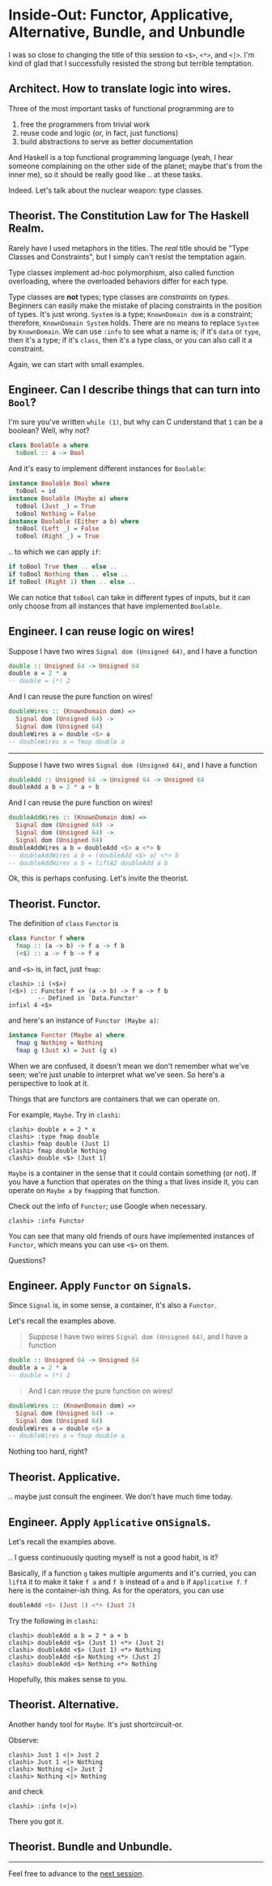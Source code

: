 # Inside-Out: Functor, Applicative, Alternative, Bundle, and Unbundle

I was so close to changing the title of this session to `<$>`, `<*>`, and `<|>`. I'm kind of glad that I successfully resisted the strong but terrible temptation.

## Architect. How to translate logic into wires.

Three of the most important tasks of functional programming are to

1. free the programmers from trivial work
2. reuse code and logic (or, in fact, just functions)
3. build abstractions to serve as better documentation

And Haskell is a top functional programming language (yeah, I hear someone complaining on the other side of the planet; maybe that's from the inner me), so it should be really good like .. at these tasks.

Indeed. Let's talk about the nuclear weapon: type classes.

## Theorist. The Constitution Law for The Haskell Realm.

Rarely have I used metaphors in the titles. The *real* title should be "Type Classes and Constraints", but I simply can't resist the temptation again.

Type classes implement ad-hoc polymorphism, also called function overloading, where the overloaded behaviors differ for each type.

Type classes are **not** types; type classes are *constraints* on *types*. Beginners can easily make the mistake of placing constraints in the position of types. It's just wrong. `System` is a type; `KnownDomain dom` is a constraint; therefore, `KnownDomain System` holds. There are no means to replace `System` by `KnownDomain`. We can use `:info` to see what a name is; if it's `data` or `type`, then it's a type; if it's `class`, then it's a type class, or you can also call it a constraint.

Again, we can start with small examples.

## Engineer. Can I describe things that can turn into `Bool`?

I'm sure you've written `while (1)`, but why can C understand that `1` can be a boolean? Well, why not?

```haskell
class Boolable a where
  toBool :: a -> Bool
```

And it's easy to implement different instances for `Boolable`:

```haskell
instance Boolable Bool where
  toBool = id
instance Boolable (Maybe a) where
  toBool (Just _) = True
  toBool Nothing = False
instance Boolable (Either a b) where
  toBool (Left _) = False
  toBool (Right _) = True
```

.. to which we can apply `if`:

```haskell
if toBool True then .. else ..
if toBool Nothing then .. else ..
if toBool (Right 1) then .. else ..
```

We can notice that `toBool` can take in different types of inputs, but it can only choose from all instances that have implemented `Boolable`.

## Engineer. I can reuse logic on wires!

Suppose I have two wires `Signal dom (Unsigned 64)`, and I have a function

```haskell
double :: Unsigned 64 -> Unsigned 64
double a = 2 * a
-- double = (*) 2
```

And I can reuse the pure function on wires!

```haskell
doubleWires :: (KnownDomain dom) =>
  Signal dom (Unsigned 64) ->
  Signal dom (Unsigned 64)
doubleWires a = double <$> a
-- doubleWires a = fmap double a
```

---

Suppose I have two wires `Signal dom (Unsigned 64)`, and I have a function

```haskell
doubleAdd :: Unsigned 64 -> Unsigned 64 -> Unsigned 64
doubleAdd a b = 2 * a + b
```

And I can reuse the pure function on wires!

```haskell
doubleAddWires :: (KnownDomain dom) =>
  Signal dom (Unsigned 64) ->
  Signal dom (Unsigned 64) ->
  Signal dom (Unsigned 64)
doubleAddWires a b = doubleAdd <$> a <*> b
-- doubleAddWires a b = (doubleAdd <$> a) <*> b
-- doubleAddWires a b = liftA2 doubleAdd a b
```

Ok, this is perhaps confusing. Let's invite the theorist.

## Theorist. Functor.

The definition of `class` `Functor` is

```haskell
class Functor f where
  fmap :: (a -> b) -> f a -> f b
  (<$) :: a -> f b -> f a
```

and `<$>` is, in fact, just `fmap`:

```console
clashi> :i (<$>)
(<$>) :: Functor f => (a -> b) -> f a -> f b
        -- Defined in `Data.Functor'
infixl 4 <$>
```

and here's an instance of `Functor (Maybe a)`:

```haskell
instance Functor (Maybe a) where
  fmap g Nothing = Nothing
  fmap g (Just x) = Just (g x)
```

When we are confused, it doesn't mean we don't remember what we've seen; we're just unable to interpret what we've seen. So here's a perspective to look at it.

Things that are functors are containers that we can operate on. 

For example, `Maybe`. Try in `clashi`:

```console
clashi> double x = 2 * x
clashi> :type fmap double
clashi> fmap double (Just 1)
clashi> fmap double Nothing
clashi> double <$> (Just 1)
```

`Maybe` is a container in the sense that it could contain something (or not). If you have a function that operates on the thing `a` that lives inside it, you can operate on `Maybe a` by `fmap`ping that function.

Check out the info of `Functor`; use Google when necessary.

```console
clashi> :info Functor
```

You can see that many old friends of ours have implemented instances of `Functor`, which means you can use `<$>` on them.

Questions?

## Engineer. Apply `Functor` on `Signal`s.

Since `Signal` is, in some sense, a container, it's also a `Functor`.

Let's recall the examples above.

> Suppose I have two wires `Signal dom (Unsigned 64)`, and I have a function

```haskell
double :: Unsigned 64 -> Unsigned 64
double a = 2 * a
-- double = (*) 2
```

> And I can reuse the pure function on wires!

```haskell
doubleWires :: (KnownDomain dom) =>
  Signal dom (Unsigned 64) ->
  Signal dom (Unsigned 64)
doubleWires a = double <$> a
-- doubleWires a = fmap double a
```

Nothing too hard, right?

## Theorist. Applicative.

.. maybe just consult the engineer. We don't have much time today.

## Engineer. Apply `Applicative` on`Signal`s.

Let's recall the examples above.

.. I guess continuously quoting myself is not a good habit, is it?

Basically, if a function `g` takes multiple arguments and it's curried, you can `liftA` it to make it take `f a` and `f b` instead of `a` and `b` if `Applicative f`. `f` here is the container-ish thing. As for the operators, you can use

```haskell
doubleAdd <$> (Just 1) <*> (Just 2)
```

Try the following in `clashi`:

```console
clashi> doubleAdd a b = 2 * a + b
clashi> doubleAdd <$> (Just 1) <*> (Just 2)
clashi> doubleAdd <$> (Just 1) <*> Nothing
clashi> doubleAdd <$> Nothing <*> (Just 2)
clashi> doubleAdd <$> Nothing <*> Nothing
```

Hopefully, this makes sense to you.

## Theorist. Alternative.

Another handy tool for `Maybe`. It's just shortcircuit-or.

Observe:

```console
clashi> Just 1 <|> Just 2
clashi> Just 1 <|> Nothing
clashi> Nothing <|> Just 2
clashi> Nothing <|> Nothing
```

and check

```console
clashi> :info (<|>)
```

There you got it.

## Theorist. Bundle and Unbundle.



---

Feel free to advance to the [next session](6-drug.md).
